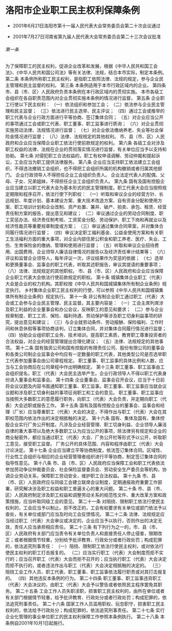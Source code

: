 # 洛阳市企业职工民主权利保障条例

- 2001年6月21日洛阳市第十一届人民代表大会常务委员会第二十次会议通过

- 2001年7月27日河南省第九届人民代表大会常务委员会第二十三次会议批准

<!-- INFO END -->

###### 第一条

为了保障职工的民主权利，促进企业改革和发展，根据《中华人民共和国工会法》、《中华人民共和国公司法》等有关法律、法规，结合本市实际，制定本条例。 第二条 本条例所称职工民主权利，是指职工依照法律、法规的规定，参与企业民主管理和民主监督的权利。 第三条 本条例适用于本市行政区域内的企业。 第四条 市、县（市、区）人民政府负责本条例在本行政区域内的贯彻实施。 本市各级工会组织在各自职责范围内对企业贯彻实施本条例的情况进行监督。 第五条 企业职工行使以下民主权利： （一）依法组织和参加工会； （二）依法参与企业民主管理和民主监督； （三）依法进行民主选举、民主评议； （四）通过工会或推举的职工代表与企业行政方面进行平等协商、签订集体合同； （五）对企业应当公开的事项通过工会或职工代表、职工董事、职工监事进行质询； （六）对企业贯彻实施劳动法律、法规情况进行监督； （七）对企业依法缴纳养老、失业等社会保险金情况进行监督； （八）法律、法规规定的其他权利。 市、县（市、区）人民政府和企业应当保障企业职工依法行使前款规定的权利。 第六条 各级工会对涉及职工权益的法律、法规在企业的贯彻落实情况进行监督，有关单位应当予以支持和协助。 第七条 对侵犯职工合法权益的，职工有权申请调解、劳动仲裁和提起诉讼，工会应当为职工提供法律服务。 第八条 企业应当支持职工依法建立工会组织，不得违法撤销工会组织，也不得把工会组织所属的机构撤销或者归属其他部门。 企业行政领导人不得担任企业工会组织负责人。 企业法定代表人的配偶、父母、子女、兄弟姐妹，不得担任企业工会组织负责人。 第九条 国有及国有控股企业应当建立以职工代表大会为基本形式的民主管理制度。职工代表大会应当按照规定期限和程序召开，依法行使下列职权： （一）听取和审议企业的经营方针、长远规划、年度计划、基本建设方案、重大技术改造方案、自有资金分配和使用方案、职工培训计划和企业改制、资产处置、兼并、破产、拍卖、承包、租赁、经营责任制方案的报告，提出意见和建议； （二）审议通过企业的劳动合同制度、职工奖惩办法、经济责任制考核、工资奖金分配、劳动保护、职工下岗和再就业以及经济性裁员等重要规章制度或方案； （三）审议通过集体合同草案，并对集体合同履行情况进行监督； （四）审议决定职工福利基金、公益金使用方案和有关职工生活福利方面的重大事项，对企业内部住房公积金和职工养老、医疗、失业、工伤、生育保险金的缴纳、管理和使用进行监督； （五）听取和审议企业招待费用、出国费用、企业领导人廉洁自律情况的报告以及经济责任审计结果等； （六）评议和监督企业领导人，每年评议一次，评议结果作为奖惩的依据； （七）选举和更换董事会、监事会的职工代表，听取其述职报告，审议其提请的重要事项； （八）法律、法规规定的其他职权。 市、县（市、区）人民政府和企业应当保障企业职工代表大会依法行使前款规定的职权。 第十条 城镇集体企业职工（代表）大会是企业的权力机构。其职权按《中华人民共和国城镇集体所有制企业条例》规定执行。 乡村集体企业职工民主权利的行使，可以参照《中华人民共和国城镇集体所有制企业条例》规定执行。 第十一条 非公有制企业职工通过职工（代表）大会或工会参与企业民主管理、民主监督。其主要内容是： （一）工会主席列席涉及职工利益的企业董事会和办公会议，反映职工的意见和要求； （二）参与企业规章制度、职工工资、保险、福利待遇、劳动保护等涉及职工切身利益事项的研究，提出意见和建议； （三）与企业就劳动条件、劳动报酬、保险福利、工作时间和休息休假等事项协商谈判，订立集体合同，并对集体合同履行情况进行监督； （四）协助企业组织职工业务、技术培训，提高职工素质，教育职工尊重投资者的合法权益，对企业的经营管理提出合理化建议； （五）法律、法规规定的其他事项。 第十二条 国有独资公司和国有控股的有限责任公司、股份有限公司的董事会和各类公司制企业监事会中均应有一定数量的职工代表，其他类型公司是否选举职工代表参加董事会由公司章程规定。 职工董事、职工监事的具体比例和人数，应当与工会协商后在公司章程中作出明确规定。 第十三条 职工董事、职工监事由工会组织提名，职工（代表）大会民主选举产生。企业行政领导人不得以职工代表身份进入董事会和监事会。 第十四条 企业董事会、监事会召开会议，应当于十日前将会议议题及内容书面通知职工董事、职工监事。职工董事、职工监事应当就会议议题和涉及职工切身利益的事项征询职工和工会的意见。 职工董事、职工监事应当按照大多数职工的意愿履行职务，向职工（代表）大会负责，并定期向职工（代表）大会述职或报告工作。 第十五条 国有及国有控股企业的董事会、监事会和经理（厂长）应当尊重职工（代表）大会的决定，不得作出与职工（代表）大会在其职权范围内依法作出的决定相抵触的决定。 第十六条 国有、集体及国有、集体控股企业实行厂务公开制度。凡涉及企业经营管理、职工切身利益、企业领导人廉洁自律的重大事项以及绝大多数职工认为应当公开的事项，除法律另有规定和企业的商业秘密外，都应当通过职工（代表）大会、厂务公开栏等形式予以公开，听取职工意见，接受职工监督。 厂务公开的具体范围、内容和程序由职工（代表）大会讨论决定。 第十七条 企业应当建立平等协商制度，依法签订集体合同。区域性、行业性工会组织与相应的企业经营管理者组织进行平等协商，制定签订集体合同的指导性意见。 第十八条 市、县（市、区）人民政府应当保障工会和职工代表依法参加劳动争议仲裁委员会、社会保险监督委员会、劳动安全生产委员会等机构，协调企业劳动关系，保障职工劳动安全，维护职工合法权益。 第十九条 市、县（市、区）人民政府应与同级工会建立联席会议制度，定期通报政府重要工作部署，研究解决涉及职工权益和职工普遍关心的重大问题。 第二十条 市、县（市、区）人民政府制定涉及职工权益和调整劳动关系的规范性文件、重大改革方案和政策措施，应当听取同级工会的意见。 第二十一条 对阻挠、限制职工依法行使民主权利的，工会应当予以制止。拒不改正的，工会有权要求有关单位或部门依法予以查处，有关单位或部门应当及时向工会反馈情况。 第二十二条 法律、法规规定应当经过职工（代表）大会审议或决定的，企业应当予以执行，否则作出的决定无效，责任人应当承担相应责任。 第二十三条 有下列行为之一的，市、县（市、区）人民政府有关部门应当责令有关单位负责人和直接责任人停止侵害，限期改正；或者根据情节轻重，分别给予批评教育、行政处分或者行政处罚；构成犯罪的，依法追究刑事责任： （一）阻挠、限制职工依法行使民主权利，或对依法行使民主权利的职工打击报复的。 （二）应当实行职工（代表）大会制度而拒不实行的；应当召开职工（代表）大会而拒不召开的；应当执行职工（代表）大会决定而拒不执行的，或者违法作出与职工（代表）大会决定相抵触的决定的。 （三）阻挠工会工作人员、职工代表、职工董事、职工监事依法履行职责或对其打击报复的。 （四）其他违反本条例的行为。 第二十四条 职工董事、职工监事违背职工（代表）大会决议的，由职工（代表）大会予以警告或者依照民主程序罢免其职务。 第二十五条 工会工作人员失职渎职，损害职工民主权利的，由所在单位或者有关部门根据情节轻重，给予批评教育、行政处分或者行政处罚；构成犯罪的，依法追究刑事责任。 第二十六条 国家工作人员滥用职权、玩忽职守，损害职工民主权利的，依法给予行政处分；构成犯罪的，依法追究刑事责任。 第二十七条 实行企业化管理的事业单位职工的民主权利保障工作参照本条例执行。 第二十八条 本条例自2001年10月1日起施行。
